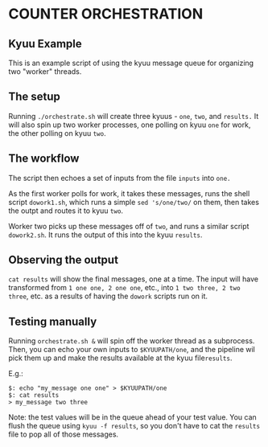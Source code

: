 # COUNTER ORCHESTRATION

## Kyuu Example

This is an example script of using the kyuu message queue
for organizing two "worker" threads.

## The setup

Running `./orchestrate.sh` will create three kyuus - `one`,
`two`, and `results.` It will also spin up two worker
processes, one polling on kyuu `one` for work, the other
polling on kyuu `two`.

## The workflow

The script then echoes a set of inputs from the file `inputs`
into `one.`

As the first worker polls for work, it takes these messages,
runs the shell script `dowork1.sh`, which runs a simple `sed
's/one/two/` on them, then takes the outpt and routes it to
kyuu `two`.

Worker two picks up these messages off of `two`, and runs a
similar script `dowork2.sh`. It runs the output of this into
the kyuu `results`.

## Observing the output

`cat results` will show the final messages, one at a time.
The input will have transformed from `1 one one, 2 one one`,
etc., into `1 two three, 2 two three`, etc. as a results of
having the `dowork` scripts run on it.

## Testing manually

Running `orchestrate.sh &` will spin off the worker thread
as a subprocess. Then, you can echo your own inputs to
`$KYUUPATH/one`, and the pipeline wil pick them up and
make the results available at the kyuu file`results`.

E.g.:

    $: echo "my_message one one" > $KYUUPATH/one
    $: cat results
    > my_message two three

Note: the test values will be in the queue ahead of your
test value. You can flush the queue using `kyuu -f results`,
so you don't have to cat the `results` file to pop all of
those messages.
